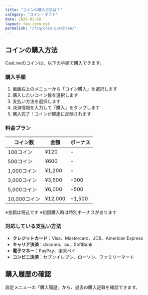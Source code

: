 ```yaml
---
title: "コインの購入方法は？"
category: "コイン・ギフト"
date: 2025-01-08
layout: faq-item.njk
permalink: "/faq/coin-purchase/"
---
```


## コインの購入方法

CasLiveのコインは、以下の手順で購入できます。

### 購入手順

1. 画面右上のメニューから「コイン購入」を選択します
2. 購入したいコイン数を選択します
3. 支払い方法を選択します
4. 決済情報を入力して「購入」をタップします
5. 購入完了！コインが即座に反映されます

### 料金プラン

| コイン数 | 金額 | ボーナス |
|---------|------|---------|
| 100コイン | ¥120 | - |
| 500コイン | ¥600 | - |
| 1,000コイン | ¥1,200 | - |
| 3,000コイン | ¥3,600 | +300 |
| 5,000コイン | ¥6,000 | +500 |
| 10,000コイン | ¥12,000 | +1,500 |

※金額は税込です
※初回購入時は特別ボーナスがあります

### 対応している支払い方法

- **クレジットカード**：Visa、Mastercard、JCB、American Express
- **キャリア決済**：docomo、au、SoftBank
- **電子マネー**：PayPay、楽天ペイ
- **コンビニ決済**：セブンイレブン、ローソン、ファミリーマート

## 購入履歴の確認

設定メニューの「購入履歴」から、過去の購入記録を確認できます。
